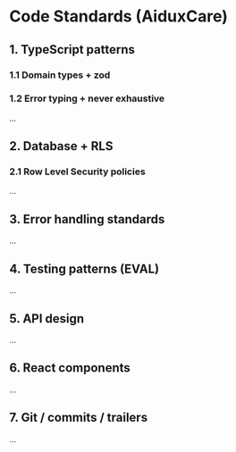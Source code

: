 # Code Standards (AiduxCare)

## 1. TypeScript patterns
### 1.1 Domain types + zod
### 1.2 Error typing + never exhaustive
...

## 2. Database + RLS
### 2.1 Row Level Security policies
...

## 3. Error handling standards
...

## 4. Testing patterns (EVAL)
...

## 5. API design
...

## 6. React components
...

## 7. Git / commits / trailers
...
